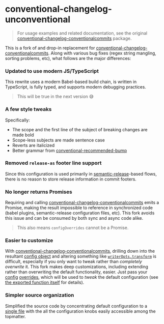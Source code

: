 # conventional-changelog-unconventional

> For usage examples and related documentation, see the original
> [conventional-changelog-conventionalcommits](https://github.com/conventional-changelog/conventional-changelog/tree/master/packages/conventional-changelog-conventionalcommits)
> package.

This is a fork of and drop-in replacement for
[conventional-changelog-conventionalcommits](https://github.com/conventional-changelog/conventional-changelog/tree/master/packages/conventional-changelog-conventionalcommits).
Along with various bug fixes (regex string mangling, sorting problems, etc), what follows are the major differences:

### Updated to use modern JS/TypeScript

This rewrite uses a modern Babel-based build chain, is written in TypeScript, is
fully typed, and supports modern debugging practices.

> This will be true in the next version 😅

### A few style tweaks

Specifically:

- The scope and the first line of the subject of breaking changes are made bold
- Scope-less subjects are made sentence case
- Reverts are italicized
- Better grammar from
  [conventional-recommended-bump](https://www.npmjs.com/package/conventional-recommended-bump)

### Removed `release-as` footer line support

Since this configuration is used primarily in
[semantic-release](https://www.npmjs.com/package/semantic-release)-based flows,
there is no reason to store release information in commit footers.

### No longer returns Promises

Requiring and calling
[conventional-changelog-conventionalcommits](https://github.com/conventional-changelog/conventional-changelog/tree/master/packages/conventional-changelog-conventionalcommits)
emits a Promise, making the result impossible to reference in synchronized code
(babel plugins, semantic-release configuration files, etc). This fork avoids
this issue and can be consumed by both sync and async code alike.

> This also means `configOverrides` cannot be a Promise.

### Easier to customize

With
[conventional-changelog-conventionalcommits](https://github.com/conventional-changelog/conventional-changelog/tree/master/packages/conventional-changelog-conventionalcommits),
drilling down into the resultant
[config object](https://github.com/conventional-changelog/conventional-changelog/tree/master/packages/conventional-changelog-core#config)
and altering something like
[`writerOpts.transform`](https://github.com/conventional-changelog-archived-repos/conventional-changelog-writer#transform)
is difficult, especially if you only want to tweak rather than _completely
overwrite_ it. This fork makes deep customizations, including extending rather
than overwriting the default functionality, easier. Just pass your
[config](https://github.com/conventional-changelog/conventional-changelog-config-spec)
[overrides](https://github.com/conventional-changelog/conventional-changelog/tree/master/packages/conventional-changelog-core#config),
which will be used to _tweak_ the default configuration (see
[the exported function itself](https://github.com/Xunnamius/conventional-changelog-unconventional/blob/main/index.js#L8)
for details).

### Simpler source organization

Simplified the source code by concentrating default configuration to a
[single file](./defaults.js) with the all the configuration knobs easily
accessible among the topmatter.
